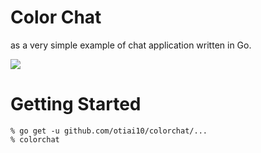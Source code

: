 # Color Chat

as a very simple example of chat application written in Go.

![](https://user-images.githubusercontent.com/931554/32556904-0d39e906-c4e4-11e7-80b4-140268d5c4b7.png)

# Getting Started

```
% go get -u github.com/otiai10/colorchat/...
% colorchat
```
